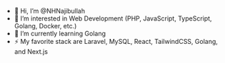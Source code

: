 - 👋 Hi, I’m @NHNajibullah
- 👀 I’m interested in Web Development (PHP, JavaScript, TypeScript, Golang, Docker, etc.)
- 🌱 I’m currently learning Golang
- ⚡ My favorite stack are Laravel, MySQL, React, TailwindCSS, Golang, and Next.js
